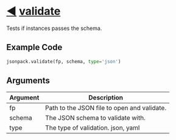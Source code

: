 # [◀](./README) [validate](/jsonpack/__init__.py)

Tests if instances passes the schema.

## Example Code
```py
jsonpack.validate(fp, schema, type='json')
```

## Arguments

| Argument | Description |
|--|--|
|fp|Path to the JSON file to open and validate.|
|schema|The JSON schema to validate with.|
|type|The type of validation. json, yaml|
